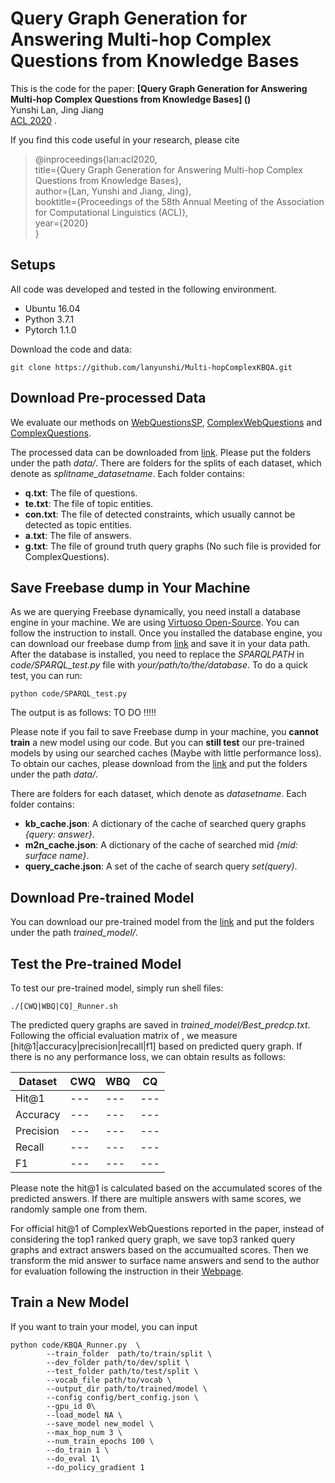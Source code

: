 # **Query Graph Generation for Answering Multi-hop Complex Questions from Knowledge Bases**
This is the code for the paper:
**[Query Graph Generation for Answering Multi-hop Complex Questions from Knowledge Bases]
()**\
Yunshi Lan, Jing Jiang\
[ACL 2020](https://acl2020.org/) .

If you find this code useful in your research, please cite
>@inproceedings{lan:acl2020,\
>title={Query Graph Generation for Answering Multi-hop Complex Questions from Knowledge Bases},\
>author={Lan, Yunshi and Jiang, Jing},\
>booktitle={Proceedings of the 58th Annual Meeting of the Association for Computational Linguistics (ACL)},\
>year={2020}\
>}

## **Setups** 
All code was developed and tested in the following environment. 
- Ubuntu 16.04
- Python 3.7.1
- Pytorch 1.1.0

Download the code and data:
```
git clone https://github.com/lanyunshi/Multi-hopComplexKBQA.git
```

## **Download Pre-processed Data**
We evaluate our methods on [WebQuestionsSP](https://www.aclweb.org/anthology/P15-1128.pdf), [ComplexWebQuestions](https://www.aclweb.org/anthology/N18-1059.pdf) and [ComplexQuestions](https://www.aclweb.org/anthology/C16-1236.pdf).

The processed data can be downloaded from [link](). Please put the folders under the path *data/*.
There are folders for the splits of each dataset, which denote as *splitname_datasetname*. Each folder contains:

- **q.txt**: The file of questions.
- **te.txt**: The file of topic entities.
- **con.txt**: The file of detected constraints, which usually cannot be detected as topic entities.
- **a.txt**: The file of answers.
- **g.txt**: The file of ground truth query graphs (No such file is provided for ComplexQuestions).

## **Save Freebase dump in Your Machine**
As we are querying Freebase dynamically, you need install a database engine in your machine. We are using [Virtuoso Open-Source](https://github.com/openlink/virtuoso-opensource). You can follow the instruction to install.
Once you installed the database engine, you can download our freebase dump from [link]() and save it in your data path.
After the database is installed, you need to replace the *SPARQLPATH* in *code/SPARQL_test.py* file with *your/path/to/the/database*.
To do a quick test, you can run:
```
python code/SPARQL_test.py
```
The output is as follows:
TO DO !!!!!

Please note if you fail to save Freebase dump in your machine, you **cannot train** a new model using our code.
But you can **still test** our pre-trained models by using our searched caches (Maybe with little performance loss).
To obtain our caches, please download from the [link]() and put the folders under the path *data/*.

There are folders for each dataset, which denote as *datasetname*. Each folder contains:

- **kb_cache.json**: A dictionary of the cache of searched query graphs *{query: answer}*.
- **m2n_cache.json**: A dictionary of the cache of searched mid *{mid: surface name}*.
- **query_cache.json**: A set of the cache of search query *set(query)*.

## **Download Pre-trained Model**
You can download our pre-trained model from the [link]() and put the folders under the path *trained_model/*.

## **Test the Pre-trained Model**
To test our pre-trained model, simply run shell files:
```
./[CWQ|WBQ|CQ]_Runner.sh
```
The predicted query graphs are saved in *trained_model/Best_predcp.txt*. Following the official evaluation matrix of , we measure [hit@1|accuracy|precision|recall|f1] based on predicted query graph. If there is no any performance loss, we can obtain results as follows:

|Dataset|CWQ|WBQ|CQ|
|---|---|---|---|
|Hit@1|---|---|---|
|Accuracy|---|---|---|
|Precision|---|---|---|
|Recall|---|---|---|
|F1|---|---|---|

Please note the hit@1 is calculated based on the accumulated scores of the predicted answers. If there are multiple answers with same scores, we randomly sample one from them.

For official hit@1 of ComplexWebQuestions reported in the paper, instead of considering the top1 ranked query graph, we save top3 ranked query graphs and extract answers based on the accumualted scores. Then we transform the mid answer to surface name answers and send to the author for evaluation following the instruction in their [Webpage](https://www.tau-nlp.org/compwebq).

## **Train a New Model**
If you want to train your model, you can input 
```
python code/KBQA_Runner.py  \
        --train_folder  path/to/train/split \
        --dev_folder path/to/dev/split \
        --test_folder path/to/test/split \
        --vocab_file path/to/vocab \
        --output_dir path/to/trained/model \
        --config config/bert_config.json \
        --gpu_id 0\
        --load_model NA \
        --save_model new_model \
        --max_hop_num 3 \
        --num_train_epochs 100 \
        --do_train 1 \
        --do_eval 1\
        --do_policy_gradient 1
```

